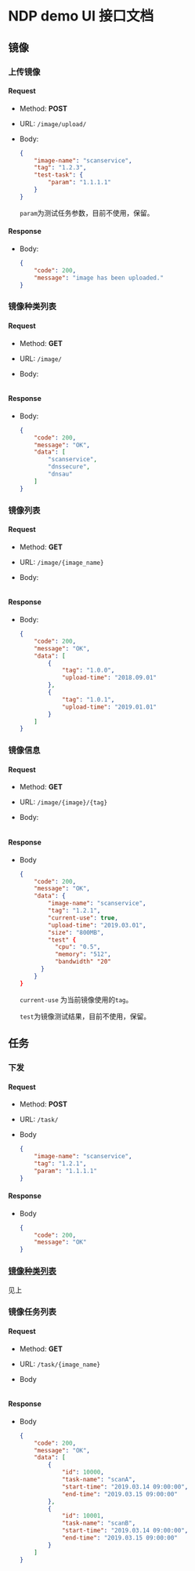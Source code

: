 # NDP demo UI 接口文档

## 镜像

### 上传镜像

#### Request

- Method: **POST** 

- URL: ```/image/upload/```

- Body: 

  ```json
  {
      "image-name": "scanservice",
      "tag": "1.2.3",
      "test-task": {
          "param": "1.1.1.1"
      }
  }
  ```

  ```param```为测试任务参数，目前不使用，保留。

#### Response

- Body:

  ```json
  {
      "code": 200,
      "message": "image has been uploaded."
  }
  ```

### 镜像种类列表

#### Request

- Method: **GET**

- URL: ```/image/```

- Body: 

  ```
  
  ```

#### Response

- Body:

  ```json
  {
      "code": 200,
      "message": "OK",
      "data": [
          "scanservice",
          "dnssecure",
          "dnsau"
      ]
  }
  ```


### 镜像列表

#### Request

- Method: **GET**

- URL: ```/image/{image_name}```

- Body:

  ```json
  
  ```

#### Response

- Body:

  ```json
  {
      "code": 200,
      "message": "OK",
      "data": [
          {
              "tag": "1.0.0",
              "upload-time": "2018.09.01"
          },
          {
              "tag": "1.0.1",
              "upload-time": "2019.01.01"
          }
      ]
  }
  ```

### 镜像信息

#### Request

- Method: **GET**

- URL: ```/image/{image}/{tag}```

- Body:

  ```
  
  ```

#### Response

- Body

  ```json
  {
      "code": 200,
      "message": "OK",
      "data": {
          "image-name": "scanservice",
          "tag": "1.2.1",
          "current-use": true,
          "upload-time": "2019.03.01",
          "size": "800MB",
          "test" {
          	"cpu": "0.5",
          	"memory": "512",
          	"bandwidth" "20"
      	}
      }
  }
  ```

  ```current-use``` 为当前镜像使用的```tag```。

  ```test```为镜像测试结果，目前不使用，保留。

## 任务

### 下发

#### Request

- Method: **POST**

- URL: ```/task/```

- Body

  ```json
  {
      "image-name": "scanservice",
      "tag": "1.2.1",
      "param": "1.1.1.1"
  }
  ```

#### Response

- Body

  ```json
  {
      "code": 200,
      "message": "OK"
  }
  ```

### [镜像种类列表](#镜像种类列表)

见上

### 镜像任务列表

#### Request

- Method: **GET**

- URL: ```/task/{image_name}```

- Body

  ```
  
  ```

#### Response

- Body

  ```json
  {
      "code": 200,
      "message": "OK",
      "data": [
          {
              "id": 10000,
              "task-name": "scanA",
              "start-time": "2019.03.14 09:00:00",
              "end-time": "2019.03.15 09:00:00"
          },
          {
              "id": 10001,
              "task-name": "scanB",
              "start-time": "2019.03.14 09:00:00",
              "end-time": "2019.03.15 09:00:00"
          }
      ]
  }
  ```

  



